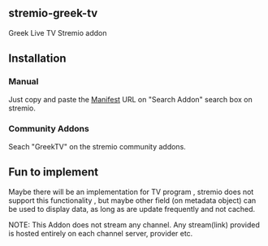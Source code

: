 ## stremio-greek-tv
Greek Live TV Stremio addon

## Installation
### Manual 
Just copy and paste the [Manifest](https://grtv-prod-stremio-inzgmy.mo6.mogenius.io/manifest.json) URL on "Search Addon" search box on stremio.

### Community Addons
Seach "GreekTV" on the stremio community addons.

## Fun to implement 
Maybe there will be an implementation for TV program , stremio does not support this functionality , but maybe other field (on metadata object) can be used to display data, as long as are update frequently and not cached.


NOTE: This Addon does not stream any channel. Any stream(link) provided is hosted entirely on each channel server, provider etc.

